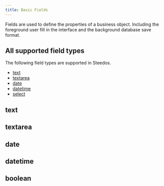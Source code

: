 ```yaml
---
title: Basic Fields
---
```


Fields are used to define the properties of a business object. Including the foreground user fill in the interface and the background database save format.

## All supported field types

The following field types are supported in Steedos.

- [text](#text)
- [textarea](#textarea)
- [date](#date)
- [datetime](#datetime)
- [select](complex#select)

## text

## textarea

## date

## datetime

## boolean
